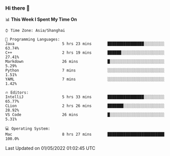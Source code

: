 ### Hi there 👋


<!--START_SECTION:waka-->
📊 **This Week I Spent My Time On** 

```text
⌚︎ Time Zone: Asia/Shanghai

💬 Programming Languages: 
Java                     5 hrs 23 mins       ████████████████░░░░░░░░░   63.74% 
C++                      2 hrs 19 mins       ██████░░░░░░░░░░░░░░░░░░░   27.41% 
Markdown                 26 mins             █░░░░░░░░░░░░░░░░░░░░░░░░   5.29% 
Python                   7 mins              ░░░░░░░░░░░░░░░░░░░░░░░░░   1.51% 
YAML                     7 mins              ░░░░░░░░░░░░░░░░░░░░░░░░░   1.42%

🔥 Editors: 
IntelliJ                 5 hrs 33 mins       ████████████████░░░░░░░░░   65.77% 
CLion                    2 hrs 26 mins       ███████░░░░░░░░░░░░░░░░░░   28.92% 
VS Code                  26 mins             █░░░░░░░░░░░░░░░░░░░░░░░░   5.31%

💻 Operating System: 
Mac                      8 hrs 27 mins       █████████████████████████   100.0%

```


 Last Updated on 01/05/2022 01:02:45 UTC
<!--END_SECTION:waka-->

<!--
**SillyPasty/SillyPasty** is a ✨ _special_ ✨ repository because its `README.md` (this file) appears on your GitHub profile.

Here are some ideas to get you started:

- 🔭 I’m currently working on ...
- 🌱 I’m currently learning ...
- 👯 I’m looking to collaborate on ...
- 🤔 I’m looking for help with ...
- 💬 Ask me about ...
- 📫 How to reach me: ...
- 😄 Pronouns: ...
- ⚡ Fun fact: ...
-->



